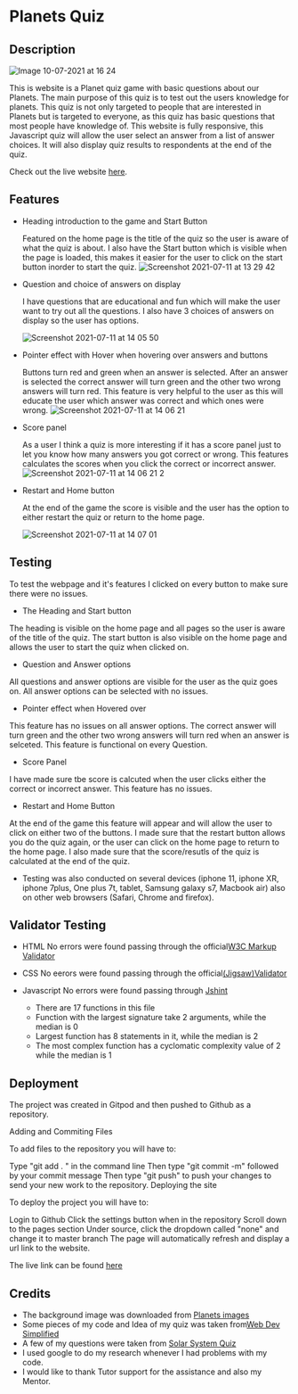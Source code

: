 # **Planets Quiz** #

## Description
![Image 10-07-2021 at 16 24](https://user-images.githubusercontent.com/81257331/125168100-a1765780-e19b-11eb-815c-d49c77751fc2.jpg)

This is website is a Planet quiz game with basic questions about our Planets. The main purpose of this quiz is to test out the users knowledge for planets. This quiz is not only targeted to people that are interested in Planets but is targeted to everyone, as this quiz has basic questions that most people have knowledge of. This website is fully responsive, this Javascript quiz will allow the user select an answer from a list of answer choices. It will also display quiz results to respondents at the end of the quiz.

Check out the live website [here](https://divine-97.github.io/Planets-Quiz/). 

## Features
* Heading introduction to the game and Start Button
  
  Featured on the home page is the title of the quiz so the user is aware of what the quiz is about. I also have the Start button which is visible when the page is loaded, this makes it easier for the user to click on the start button inorder to start the quiz.
![Screenshot 2021-07-11 at 13 29 42](https://user-images.githubusercontent.com/81257331/125204093-592a6880-e273-11eb-8b14-be9d7d43b0ac.jpeg)


* Question and choice of answers on display

  I have questions that are educational and fun which will make the user want to try out all the questions. I also have 3 choices of answers on display so the user    has options.

  ![Screenshot 2021-07-11 at 14 05 50](https://user-images.githubusercontent.com/81257331/125204281-609e4180-e274-11eb-9465-9c067981651f.jpeg)

* Pointer effect with Hover when hovering over answers and buttons

  Buttons turn red and green when an answer is selected. After an answer is selected the correct answer will turn green and the other two wrong answers will turn     red. This feature is very helpful to the user as this will educate the user which answer was correct and which ones were wrong. 
 ![Screenshot 2021-07-11 at 14 06 21](https://user-images.githubusercontent.com/81257331/125204703-77459800-e276-11eb-976a-1d6cb6757914.jpeg)



* Score panel

  As a user I think a quiz is more interesting if it has a score panel just to let you know how many answers you got correct or wrong. This features calculates the   scores when you click the correct or incorrect answer.
  ![Screenshot 2021-07-11 at 14 06 21 2](https://user-images.githubusercontent.com/81257331/125204722-98a68400-e276-11eb-91be-b57c496c9d6b.jpeg)


* Restart and Home button

  At the end of the game the score is visible and the user has the option to either restart the quiz or return to the home page.

  ![Screenshot 2021-07-11 at 14 07 01](https://user-images.githubusercontent.com/81257331/125204888-4fa2ff80-e277-11eb-867d-5f2038af7bc7.jpeg)



## Testing
  To test the webpage and it's features I clicked on every button to make sure there were no issues.

  * The Heading and Start button

  The heading is visible on the home page and all pages so the user is aware of the title of the quiz. The start button is also visible on the home page and allows   the user to start the quiz when clicked on.

  * Question and Answer options

  All questions and answer options are visible for the user as the quiz goes on. All answer options can be selected with no issues.

  * Pointer effect when Hovered over

  This feature has no issues on all answer options. The correct answer will turn green and the other two wrong answers will turn red when an answer is selceted.     This feature is functional on every Question.

  * Score Panel

  I have made sure tbe score is calcuted when the user clicks either the correct or incorrect answer. This feature has no issues.

  * Restart and Home Button

  At the end of the game this feature will appear and will allow the user to click on either two of the buttons. I made sure that the restart button allows you do   the quiz again, or the user can click on the home page to return to the home page. I also made sure that the score/resutls of the quiz is calculated at the end     of the quiz.

* Testing was also conducted on several devices (iphone 11, iphone XR, iphone 7plus, One plus 7t, tablet, Samsung galaxy s7, Macbook air) also on other web browsers (Safari, Chrome and firefox).


## Validator Testing

  * HTML
  No errors were found passing through the official[W3C Markup Validator](https://validator.w3.org/)

  * CSS
  No eerors were found passing through the official[(Jigsaw)Validator](https://jigsaw.w3.org/css-validator/validator?uri=https%3A%2F%2Fdivine-97.github.io%2FPlanets-Quiz%2F&profile=css3svg&usermedium=all&warning=1&vextwarning=&lang=en)
 
  * Javascript
  No errors were found passing through [Jshint](https://jshint.com/)
  
    * There are 17 functions in this file
    * Function with the largest signature take 2 arguments, while the median is 0
    * Largest function has 8 statements in it, while the median is 2
    * The most complex function has a cyclomatic complexity value of 2 while the median is 1
  
  
  ## Deployment

  The project was created in Gitpod and then pushed to Github as a repository.

  Adding and Commiting Files

  To add files to the repository you will have to:

  Type "git add . " in the command line
  Then type "git commit -m" followed by your commit message
  Then type "git push" to push your changes to send your new work to the repository.
  Deploying the site

  To deploy the project you will have to:

  Login to Github
  Click the settings button when in the repository
  Scroll down to the pages section
  Under source, click the dropdown called "none" and change it to master branch
  The page will automatically refresh and display a url link to the website.
  
  The live link can be found [here](https://divine-97.github.io/Planets-Quiz/)
  
  
  ## Credits
  
  * The background image was downloaded from [Planets images](https://www.google.com/search?q=planets+images&sxsrf=ALeKk02OFZmG6oCs6VYgJ_Yk9oUPSdLJ2w:1626027896126&source=lnms&tbm=isch&sa=X&ved=2ahUKEwjKvJL50dvxAhXPYMAKHdc0D5QQ_AUoAXoECAEQAw&biw=1440&bih=821)
  * Some pieces of my code and Idea of my quiz was taken from[Web Dev Simplified](https://www.youtube.com/watch?v=riDzcEQbX6k)
  * A few of my questions were taken from [Solar System Quiz](https://www.dkfindout.com/us/quiz/space/take-solar-system-quiz/)
  * I used google to do my research whenever I had problems with my code.
  * I would like to thank Tutor support for the assistance and also my Mentor.
  
  
